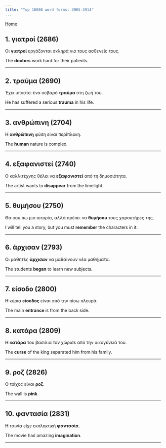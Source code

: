 ```yaml
---
title: "Top 10000 word forms: 3905-3914"
...
```


[Home](./) 

## 1. γιατροί (2686)

Οι **γιατροί** εργάζονται σκληρά για τους ασθενείς τους.  

The **doctors** work hard for their patients.

---

## 2. τραύμα (2690)

Έχει υποστεί ένα σοβαρό **τραύμα** στη ζωή του.  

He has suffered a serious **trauma** in his life.

---

## 3. ανθρώπινη (2704)

Η **ανθρώπινη** φύση είναι περίπλοκη.  

The **human** nature is complex.

---

## 4. εξαφανιστεί (2740)

Ο καλλιτέχνης θέλει να **εξαφανιστεί** από τη δημοσιότητα.  

The artist wants to **disappear** from the limelight.

---

## 5. θυμήσου (2750)

Θα σου πω μια ιστορία, αλλά πρέπει να **θυμήσου** τους χαρακτήρες της.  

I will tell you a story, but you must **remember** the characters in it.

---

## 6. άρχισαν (2793)

Οι μαθητές **άρχισαν** να μαθαίνουν νέα μαθήματα.

The students **began** to learn new subjects.

---

## 7. είσοδο (2800)

Η κύρια **είσοδος** είναι από την πίσω πλευρά.  

The main **entrance** is from the back side.

---

## 8. κατάρα (2809)

Η **κατάρα** του βασιλιά τον χώρισε από την οικογένειά του.  

The **curse** of the king separated him from his family.

---

## 9. ροζ (2826)

Ο τοίχος είναι **ροζ**.

The wall is **pink**.

---

## 10. φαντασία (2831)

Η ταινία είχε εκπληκτική **φαντασία**.  

The movie had amazing **imagination**.

---


